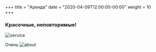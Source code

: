 +++
title = "Аренда"
date = "2020-04-09T12:00:00-00:00"
weight = 10
+++

### Красочные, неповторимые!
![service](/images/mac.jpg)


Очень
![about](/images/mac.jpg)